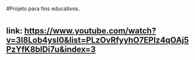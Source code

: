 #Projeto para fins educativos.
# <h2>link: https://www.youtube.com/watch?v=3l8Lob4ysI0&list=PLzOvRfyyhO7EPlz4qOAj5PzYfK8blDi7u&index=3</h2>
